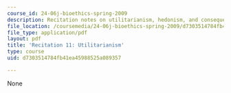 ```yaml
---
course_id: 24-06j-bioethics-spring-2009
description: Recitation notes on utilitarianism, hedonism, and consequentialism.
file_location: /coursemedia/24-06j-bioethics-spring-2009/d7303514784fb41ea45988525a089357_MIT24_06Js09_rec11.pdf
file_type: application/pdf
layout: pdf
title: 'Recitation 11: Utilitarianism'
type: course
uid: d7303514784fb41ea45988525a089357

---
```

None